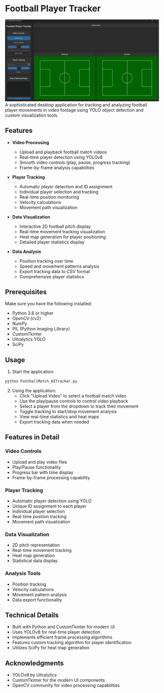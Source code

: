 # Football Player Tracker

![GUI](Images/1.png)
A sophisticated desktop application for tracking and analyzing football player movements in video footage using YOLO object detection and custom visualization tools.

## Features

- **Video Processing**
  - Upload and playback football match videos
  - Real-time player detection using YOLOv8
  - Smooth video controls (play, pause, progress tracking)
  - Frame-by-frame analysis capabilities

- **Player Tracking**
  - Automatic player detection and ID assignment
  - Individual player selection and tracking
  - Real-time position monitoring
  - Velocity calculations
  - Movement path visualization

- **Data Visualization**
  - Interactive 2D football pitch display
  - Real-time movement tracking visualization
  - Heat map generation for player positioning
  - Detailed player statistics display

- **Data Analysis**
  - Position tracking over time
  - Speed and movement patterns analysis
  - Export tracking data to CSV format
  - Comprehensive player statistics

## Prerequisites

Make sure you have the following installed:

- Python 3.8 or higher
- OpenCV (cv2)
- NumPy
- PIL (Python Imaging Library)
- CustomTkinter
- Ultralytics YOLO
- SciPy


## Usage

1. Start the application:
```bash
python FootballMatch_AITracker.py
```

2. Using the application:
   - Click "Upload Video" to select a football match video
   - Use the play/pause controls to control video playback
   - Select a player from the dropdown to track their movement
   - Toggle tracking to start/stop movement analysis
   - View real-time statistics and heat maps
   - Export tracking data when needed

## Features in Detail

### Video Controls
- Upload and play video files
- Play/Pause functionality
- Progress bar with time display
- Frame-by-frame processing capability

### Player Tracking
- Automatic player detection using YOLO
- Unique ID assignment to each player
- Individual player selection
- Real-time position tracking
- Movement path visualization

### Data Visualization
- 2D pitch representation
- Real-time movement tracking
- Heat map generation
- Statistical data display

### Analysis Tools
- Position tracking
- Velocity calculations
- Movement pattern analysis
- Data export functionality

## Technical Details

- Built with Python and CustomTkinter for modern UI
- Uses YOLOv8 for real-time player detection
- Implements efficient frame processing algorithms
- Features custom tracking algorithm for player identification
- Utilizes SciPy for heat map generation

## Acknowledgments

- YOLOv8 by Ultralytics
- CustomTkinter for the modern UI components
- OpenCV community for video processing capabilities
